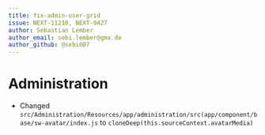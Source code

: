 ```yaml
---
title: fix-admin-user-grid
issue: NEXT-11210, NEXT-9427
author: Sebastian Lember
author_email: sebi.lember@gmx.de 
author_github: @sebi007
---
```

# Administration
*  Changed `src/Administration/Resources/app/administration/src(app/component/base/sw-avatar/index.js` to `cloneDeep(this.sourceContext.avatarMedia)` 
